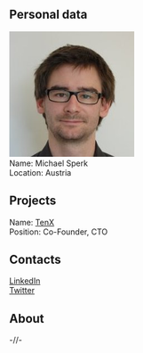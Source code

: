 ## Personal data
![photo](photo/michael_sperk.png)  
Name:  Michael Sperk  
Location: Austria  
## Projects 
Name: [TenX](../projects/tenx.md)  
Position: Co-Founder, CTO  
## Contacts
[LinkedIn](https://www.linkedin.com/in/michael-sperk-15b0b0ba/)   
[Twitter](https://twitter.com/SperkMichael)  
## About
-//-
